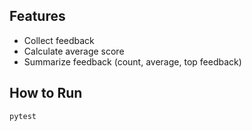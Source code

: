 ## Features
- Collect feedback
- Calculate average score
- Summarize feedback (count, average, top feedback)

## How to Run
```bash
pytest
